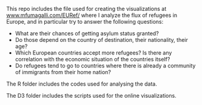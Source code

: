This repo includes the file used for creating the visualizations at www.mfumagalli.com/EURef/
where I analyze the flux of refugees in Europe, and in particular try to answer the following questions: 

* What are their chances of getting asylum status granted?
* Do those depend on the country of destination, their nationality, their age?
* Which European countries accept more refugees? Is there any correlation with the economic situation of the countries itself?
* Do refugees tend to go to countries where there is already a community of immigrants from their home nation?

The R folder includes the codes used for analysing the data.

The D3 folder includes the scripts used for the online visualizations.